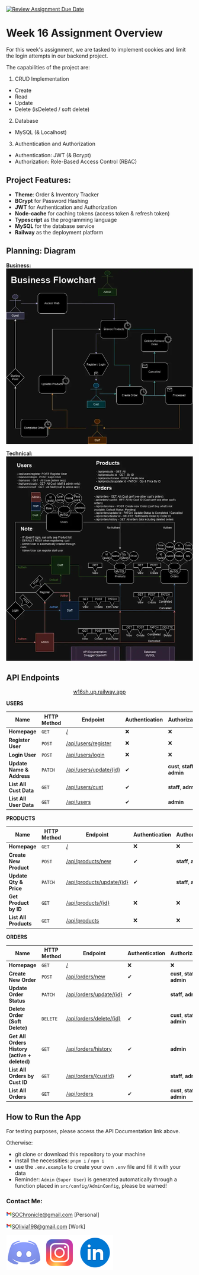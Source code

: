 [![Review Assignment Due Date](https://classroom.github.com/assets/deadline-readme-button-24ddc0f5d75046c5622901739e7c5dd533143b0c8e959d652212380cedb1ea36.svg)](https://classroom.github.com/a/GB9tUzun)
# Week 16 Assignment Overview

For this week's assignment, we are tasked to implement cookies and limit the login attempts in our backend project.

The capabilities of the project are:
1. CRUD Implementation 
- Create
- Read
- Update
- Delete (isDeleted / soft delete)
2. Database 
- MySQL (& Localhost)
3. Authentication and Authorization
- Authentication: JWT (& Bcrypt)
- Authorization: Role-Based Access Control (RBAC)

##  Project Features:
- **Theme**: Order & Inventory Tracker
- **BCrypt** for Password Hashing
- **JWT** for Authentication and Authorization
- **Node-cache** for caching tokens (access token & refresh token)
- **Typescript** as the programming language
- **MySQL** for the database service
- **Railway** as the deployment platform
## Planning: Diagram

**Business:**
![business-flowchart](https://raw.githubusercontent.com/SherinOlivia/public-photos-repo/main/week11/BusinessFlowChart.webp)

**Technical:**
![technical-flowchart](https://raw.githubusercontent.com/SherinOlivia/public-photos-repo/main/week11/ProjectMilestone2.webp)

## API Endpoints

<p align="center">
<a href="https://w16sh.up.railway.app/">w16sh.up.railway.app</a>
</p> 

**USERS**
<div align="center">

| Name  | HTTP Method | Endpoint | Authentication | Authorization |
| ----------- | ----------- | ----------- | ----------- | ----------- |
| **Homepage** | `GET` |[/](https://w16sh.up.railway.app/) | ❌ | ❌ |
| **Register User** | `POST` | [/api/users/register](https://w16sh.up.railway.app/api/users/register) | ❌ | ❌ |
| **Login User** | `POST` | [/api/users/login](https://w16sh.up.railway.app/api/users/login) | ❌ | ❌ |
| **Update Name & Address** | `PATCH` | [/api/users/update/{id}](https://w16sh.up.railway.app/api/users/update/4) | ✔ | **cust**, **staff**, **admin** |
| **List All Cust Data** | `GET` | [/api/users/cust](https://w16sh.up.railway.app/api/users/cust) | ✔ | **staff**, **admin** |
| **List All User Data** | `GET` | [/api/users](https://w16sh.up.railway.app/api/users) | ✔ | **admin** |
</div>

**PRODUCTS**
<div align="center">

| Name  | HTTP Method | Endpoint | Authentication | Authorization |
| ----------- | ----------- | ----------- | ----------- | ----------- |
| **Homepage** | `GET` |[/](https://w16sh.up.railway.app/) | ❌ | ❌ |
| **Create New Product** | `POST` | [/api/products/new](https://w16sh.up.railway.app/api/products/new) | ✔ | **staff**, **admin** |
| **Update Qty & Price** | `PATCH` | [/api/products/update/{id}](https://w16sh.up.railway.app/api/products/update/4) | ✔ | **staff**, **admin** |
| **Get Product by ID** | `GET` | [/api/products/{id}](https://w16sh.up.railway.app/api/products/cust) | ❌ | ❌ |
| **List All Products** | `GET` | [/api/products](https://w16sh.up.railway.app/api/products) | ❌ | ❌ |
</div>

**ORDERS**
<div align="center">

| Name  | HTTP Method | Endpoint | Authentication | Authorization |
| ----------- | ----------- | ----------- | ----------- | ----------- |
| **Homepage** | `GET` |[/](https://w16sh.up.railway.app/) | ❌ | ❌ |
| **Create New Order** | `POST` | [/api/orders/new](https://w16sh.up.railway.app/api/orders/new) | ✔ | **cust**, **staff**, **admin** |
| **Update Order Status** | `PATCH` | [/api/orders/update/{id}](https://w16sh.up.railway.app/api/orders/update/4) | ✔ | **staff**, **admin** |
| **Delete Order (Soft Delete)** | `DELETE` | [/api/orders/delete/{id}](https://w16sh.up.railway.app/api/orders/delete/4) | ✔ | **cust**, **staff**, **admin** |
| **Get All Orders History (active + deleted)** | `GET` | [/api/orders/history](https://w16sh.up.railway.app/api/orders/history) | ✔ | **admin** |
| **List All Orders by Cust ID** | `GET` | [/api/orders/{custId}](https://w16sh.up.railway.app/api/orders/{custId}) | ✔ | **staff**, **admin** |
| **List All Orders** | `GET` | [/api/orders](https://w16sh.up.railway.app/api/orders) | ✔ | **cust**, **staff**, **admin** |
</div>

## How to Run the App

For testing purposes, please access the API Documentation link above. 

Otherwise:
- git clone or download this repository to your machine
- install the necessities: `pnpm i` / `npm i`
- use the `.env.example` to create your own `.env` file and fill it with your data
- Reminder: `Admin` (`Super User`) is generated automatically through a function placed in `src/config/AdminConfig`, please be warned!

### Contact Me:

<img src="https://raw.githubusercontent.com/RevoU-FSSE-2/week-7-SherinOlivia/3dd7cdf0d5c9fc1828f0dfcac8ef2e9c057902be/assets/gmail-icon.svg" width="15px" background-color="none">[SOChronicle@gmail.com](mailto:SOChronicle@gmail.com) [Personal]

<img src="https://raw.githubusercontent.com/RevoU-FSSE-2/week-7-SherinOlivia/3dd7cdf0d5c9fc1828f0dfcac8ef2e9c057902be/assets/gmail-icon.svg" width="15px" background-color="none">[SOlivia198@gmail.com](mailto:SOlivia198@gmail.com) [Work]

[![Roo-Discord](https://raw.githubusercontent.com/RevoU-FSSE-2/week-5-SherinOlivia/bddf1eca3ee3ad82db2f228095d01912bf9c3de6/assets/MDimgs/icons8-discord.svg)](https://discord.com/users/shxdxr#7539)[![Roo-Instagram](https://raw.githubusercontent.com/RevoU-FSSE-2/week-5-SherinOlivia/bddf1eca3ee3ad82db2f228095d01912bf9c3de6/assets/MDimgs/icons8-instagram.svg)](https://instagram.com/shxdxr?igshid=MzRlODBiNWFlZA==)[![Roo-LinkedIn](https://raw.githubusercontent.com/RevoU-FSSE-2/week-5-SherinOlivia/bddf1eca3ee3ad82db2f228095d01912bf9c3de6/assets/MDimgs/icons8-linkedin-circled.svg)](https://www.linkedin.com/in/sherin-olivia-07311127a/)